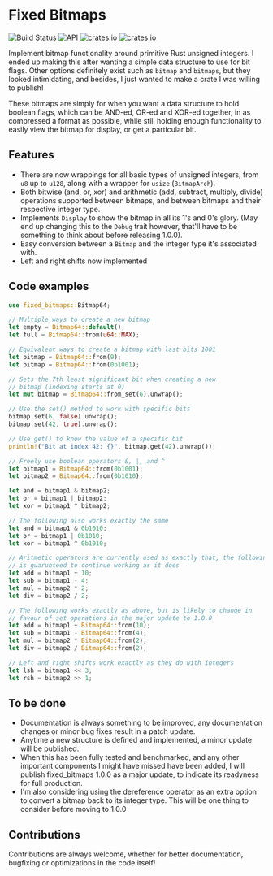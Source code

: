 # Fixed Bitmaps

[![Build Status](https://app.travis-ci.com/AQUIN0S/FixedBitmaps.svg?branch=main)](https://github.com/AQUIN0S/FixedBitmaps)
[![API](https://docs.rs/fixed_bitmaps/badge.svg)](https://docs.rs/fixed_bitmaps)
[![crates.io](https://img.shields.io/crates/v/fixed_bitmaps.svg)](https://crates.io/crates/fixed_bitmaps)
[![crates.io](https://img.shields.io/crates/l/fixed_bitmaps.svg)](https://opensource.org/licenses/MIT)

Implement bitmap functionality around primitive Rust unsigned integers. I ended up making this after wanting a simple data structure to use for bit flags. Other options definitely exist such as `bitmap` and `bitmaps`, but they looked intimidating, and besides, I just wanted to make a crate I was willing to publish!

These bitmaps are simply for when you want a data structure to hold boolean flags, which can be AND-ed, OR-ed and XOR-ed together, in as compressed a format as possible, while still holding enough functionality to easily view the bitmap for display, or get a particular bit.

## Features

- There are now wrappings for all basic types of unsigned integers, from `u8` up to `u128`, along with a wrapper for `usize` (`BitmapArch`).
- Both bitwise (and, or, xor) and arithmetic (add, subtract, multiply, divide) operations supported between bitmaps, and between bitmaps and their respective integer type.
- Implements `Display` to show the bitmap in all its 1's and 0's glory. (May end up changing this to the `Debug` trait however, that'll have to be something to think about before releasing 1.0.0).
- Easy conversion between a `Bitmap` and the integer type it's associated with.
- Left and right shifts now implemented

## Code examples

```rust
use fixed_bitmaps::Bitmap64;

// Multiple ways to create a new bitmap
let empty = Bitmap64::default();
let full = Bitmap64::from(u64::MAX);

// Equivalent ways to create a bitmap with last bits 1001
let bitmap = Bitmap64::from(9);
let bitmap = Bitmap64::from(0b1001);

// Sets the 7th least significant bit when creating a new
// bitmap (indexing starts at 0)
let mut bitmap = Bitmap64::from_set(6).unwrap();

// Use the set() method to work with specific bits
bitmap.set(6, false).unwrap();
bitmap.set(42, true).unwrap();

// Use get() to know the value of a specific bit
println!("Bit at index 42: {}", bitmap.get(42).unwrap());

// Freely use boolean operators &, |, and ^
let bitmap1 = Bitmap64::from(0b1001);
let bitmap2 = Bitmap64::from(0b1010);

let and = bitmap1 & bitmap2;
let or = bitmap1 | bitmap2;
let xor = bitmap1 ^ bitmap2;

// The following also works exactly the same
let and = bitmap1 & 0b1010;
let or = bitmap1 | 0b1010;
let xor = bitmap1 ^ 0b1010;

// Aritmetic operators are currently used as exactly that, the following
// is guarunteed to continue working as it does
let add = bitmap1 + 10;
let sub = bitmap1 - 4;
let mul = bitmap2 * 2;
let div = bitmap2 / 2;

// The following works exactly as above, but is likely to change in
// favour of set operations in the major update to 1.0.0
let add = bitmap1 + Bitmap64::from(10);
let sub = bitmap1 - Bitmap64::from(4);
let mul = bitmap2 * Bitmap64::from(2);
let div = bitmap2 / Bitmap64::from(2);

// Left and right shifts work exactly as they do with integers
let lsh = bitmap1 << 3;
let rsh = bitmap2 >> 1;
```

## To be done

- Documentation is always something to be improved, any documentation changes or minor bug fixes result in a patch update.
- Anytime a new structure is defined and implemented, a minor update will be published.
- When this has been fully tested and benchmarked, and any other important components I might have missed have been added, I will publish fixed_bitmaps 1.0.0 as a major update, to indicate its readyness for full production.
- I'm also considering using the dereference operator as an extra option to convert a bitmap back to its integer type. This will be one thing to consider before moving to 1.0.0

## Contributions

Contributions are always welcome, whether for better documentation, bugfixing or optimizations in the code itself!
